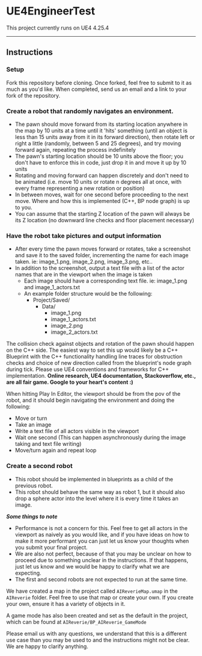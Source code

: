 # UE4EngineerTest
This project currently runs on UE4 4.25.4

----------------------------------------------
## Instructions
### Setup

Fork this repository before cloning.
Once forked, feel free to submit to it as much as you'd like.
When completed, send us an email and a link to your fork of the repository.

### Create a robot that randomly navigates an environment.

- The pawn should move forward from its starting location anywhere in the map by 10 units at a time until it 'hits' something (until an object is less than 15 units away from it in its forward direction), then rotate left or right a little (randomly, between 5 and 25 degrees), and try moving forward again, repeating the process indefinitely
- The pawn's starting location should be 10 units above the floor; you don't have to enforce this in code, just drop it in and move it up by 10 units
- Rotating and moving forward can happen discretely and don't need to be animated (i.e. move 10 units or rotate n degrees all at once, with every frame representing a new rotation or position)
- In between moves, wait for one second before proceeding to the next move. Where and how this is implemented (C++, BP node graph) is up to you.
- You can assume that the starting Z location of the pawn will always be its Z location (no downward line checks and floor placement necessary)

### Have the robot take pictures and output information

- After every time the pawn moves forward or rotates, take a screenshot and save it to the saved folder, incrementing the name for each image taken. ie: image_1.png, image_2.png, image_3.png, etc..
- In addition to the screenshot, output a text file with a list of the actor names that are in the viewport when the image is taken
  - Each image should have a corresponding text file. ie: image_1.png and image_1_actors.txt
  - An example folder structure would be the following:
    - Project/Saved/
      - Data/
        - image_1.png
        - image_1_actors.txt
        - image_2.png
        - image_2_actors.txt
        
        
The collision check against objects and rotation of the pawn should happen on the C++ side. The easiest way to set this up would likely be a C++ Blueprint with the C++ functionality handling line traces for obstruction checks and choice of new direction called from the blueprint's node graph during tick. Please use UE4 conventions and frameworks for C++ implementation.
**Online research, UE4 documentation, Stackoverflow, etc., are all fair game. Google to your heart's content :)**

When hitting Play In Editor, the viewport should be from the pov of the robot, and it should begin navigating the environment and doing the following:
- Move or turn
- Take an image 
- Write a text file of all actors visible in the viewport
- Wait one second (This can happen asynchronously during the image taking and text file writing)
- Move/turn again and repeat loop

### Create a second robot ###

- This robot should be implemented in blueprints as a child of the previous robot.
- This robot should behave the same way as robot 1, but it should also drop a sphere actor into the level where it is every time it takes an image.

***Some things to note***
- Performance is not a concern for this. Feel free to get all actors in the viewport as naively as you would like, and if you have ideas on how to make it more performant you can just let us know your thoughts when you submit your final project.
- We are also not perfect, because of that you may be unclear on how to proceed due to something unclear in the instructions. If that happens, just let us know and we would be happy to clarify what we are expecting.
- The first and second robots are not expected to run at the same time.

We have created a map in the project called `AIReverieMap.umap` in the `AIReverie` folder. Feel free to use that map or create your own.
If you create your own, ensure it has a variety of objects in it.

A game mode has also been created and set as the default in the project, which can be found at `AIReverie/BP_AIReverie_GameMode`

Please email us with any questions, we understand that this is a different use case than you may be used to and the instructions might not be clear. We are happy to clarify anything.

